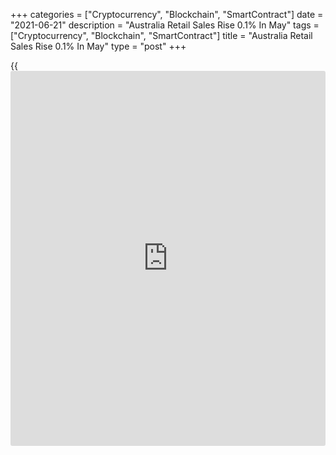 +++
categories = ["Cryptocurrency", "Blockchain", "SmartContract"]
date = "2021-06-21"
description = "Australia Retail Sales Rise 0.1% In May"
tags = ["Cryptocurrency", "Blockchain", "SmartContract"]
title = "Australia Retail Sales Rise 0.1% In May"
type = "post"
+++

{{<iframe id="large-banner" src="https://www.bounty.group/#slide=1.0" width="100%" height="600" scrolling="no" style="border: 0px solid rgb(216, 221, 230); border-radius: 3px;">}}

The total value of retail sales in Australia was up a seasonally
adjusted 0.1 percent on month in May, the Australian Bureau of
Statistics said on Monday - coming in at A$31.069 billion.

That missed expectations for an increase of 0.5 percent following the
1.1 percent increase in April.

Food retailing (1.5 percent) led the rises, but this was offset by falls
in Household goods (-1.0 percent), and clothing, footwear and personal
accessory retailing (-1.5 percent).

On a yearly basis, retail trade was up 7.4 percent after surging 25.0
percent in April.

For comments and feedback [contact](https://www.playgroundfx.com/contact/): editorial@rtt[news](https://www.letsplayfx.com/blog/forex-news-website/).com

[Economic News][1]

 **What parts of the world are seeing the best (and worst) economic
performances lately? Click[here][2] to check out our [Econ Scorecard][2]
and find out! See up-to-the-moment [ranking](https://www.playgroundfx.com/blog/crypto-exchange-ranking/)s for the best and worst
performers in [GDP][3], [unemployment rate][4], [inflation][5] and much
more.**

   1. www.rtt[news](https://www.letsplayfx.com/blog/forex-news-website/).com/Content/EconomicNews.aspx
   2. www.rtt[news](https://www.letsplayfx.com/blog/forex-news-website/).com/economic-scorecard/world-rank/industrial-production/highest-performance.aspx
   3. www.rtt[news](https://www.letsplayfx.com/blog/forex-news-website/).com/economic-scorecard/world-rank/GDP/highest-performance.aspx
   4. www.rtt[news](https://www.letsplayfx.com/blog/forex-news-website/).com/economic-scorecard/world-rank/unemployment-rate/lowest-performance.aspx
   5. www.rtt[news](https://www.letsplayfx.com/blog/forex-news-website/).com/economic-scorecard/world-rank/CPI/highest-performance.aspx